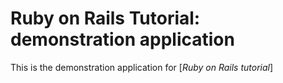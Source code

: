 # Ruby on Rails Tutorial: demonstration application

This is the demonstration application for [*Ruby on Rails tutorial*]